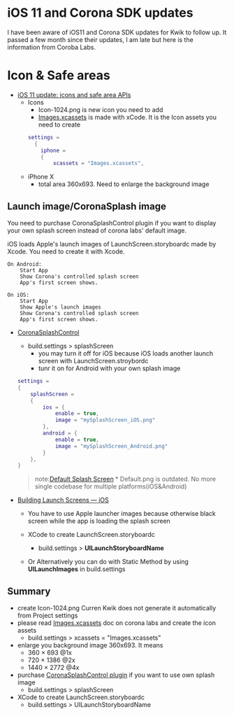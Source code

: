 # iOS 11 and Corona SDK updates

I have been aware of iOS11 and Corona SDK updates for Kwik to follow up. It passed a few month since their updates, I am late but here is the information from Coroba Labs.

# Icon & Safe areas

* [iOS 11 update: icons and safe area APIs](https://coronalabs.com/blog/2017/09/21/ios-11-update-icons-and-safe-area-apis/)
    * Icons
        * Icon-1024.png is new icon you need to add
        * [Images.xcassets](https://docs.coronalabs.com/guide/distribution/xcAssets/index.html) is made with xCode. It is the Icon assets you need to create
        ```lua
        settings =
          {
            iphone =
            {
                xcassets = "Images.xcassets",
        ```
    * iPhone X
        * total area 360x693. Need to enlarge the background image 

## Launch image/CoronaSplash image
You need to purchase CoronaSplashControl plugin if you want to  display your own splash screen instead of corona labs' default image.

iOS loads Apple's launch images of LaunchScreen.storyboardc made by Xcode. You need to create it with Xcode.

```
On Android:
    Start App
    Show Corona's controlled splash screen
    App's first screen shows.

On iOS:
    Start App
    Show Apple's launch images
    Show Corona's controlled splash screen
    App's first screen shows.
```

* [CoronaSplashControl](https://docs.coronalabs.com/plugin/CoronaSplashControl/index.html)
    * build.settings > splashScreen
        * you may turn it off for iOS because iOS loads another launch screen with LaunchScreen.stroybordc
        * tunr it on for Android with your own splash image

    ```lua
    settings =
    {
        splashScreen =
        {
            ios = {
                enable = true,
                image = "mySplashScreen_iOS.png"
            },
            android = {
                enable = true,
                image = "mySplashScreen_Android.png"
            }
        },
    }
    ```

    > note:[Default Splash Screen](https://forums.coronalabs.com/topic/65687-default-splash-screen-no-more-single-codebase-for-multiple-platforms/)
        * Default.png is outdated. No more single codebase for multiple platforms(iOS&Android)


* [Building Launch Screens — iOS](https://docs.coronalabs.com/guide/distribution/launchFile/index.html)
    * You have to use Apple launcher images because otherwise black screen while the app is loading the splash screen
    * XCode to create LaunchScreen.storyboardc
        * build.settings > **UILaunchStoryboardName**

    * Or Alternatively you can do with Static Method by using **UILaunchImages** in build.settings

## Summary
* create Icon-1024.png Curren Kwik does not generate it automatically from Project settings
* please read  [Images.xcassets](https://docs.coronalabs.com/guide/distribution/xcAssets/index.html) doc on corona labs and create the icon assets
    * build.settings > xcassets = "Images.xcassets"
* enlarge you background image 360x693. It means 
    * 360 × 693  @1x
    * 720 × 1386 @2x 
    * 1440 × 2772 @4x
* purchase [CoronaSplashControl plugin](https://docs.coronalabs.com/plugin/CoronaSplashControl/index.html) if you want to use own splash image
    * build.settings > splashScreen
* XCode to create LaunchScreen.storyboardc
    * build.settings > UILaunchStoryboardName

